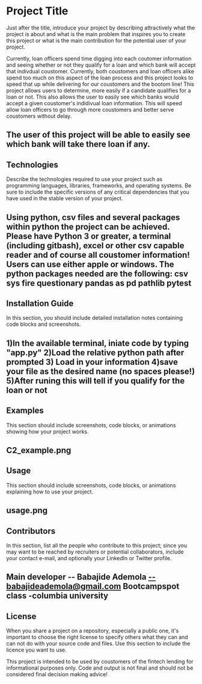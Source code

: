# Project Title

Just after the title, introduce your project by describing attractively what the project is about and what is the main problem that inspires you to create this project or what is the main contribution for the potential user of your project.

Currently, loan officers spend time digging into each coutomer information and seeing whether or not they qualify for a loan and which bank will accept that indivdual coustomer. Currently, both coustomers and loan officers alike spend too much on this aspect of the loan process and this project looks to speed that up while delivering for our coustomers and the bootom line! This project allows users to determine, more easily if a candidate qualifies for a loan or not. This also allows the user to easily see which banks would accept a given coustomer's indidivual loan information. This will speed allow loan officers to go through more coustomers and better serve coustomers without delay.

The user of this project will be able to easily see which bank will take there loan if any. 
---

## Technologies

Describe the technologies required to use your project such as programming languages, libraries, frameworks, and operating systems. Be sure to include the specific versions of any critical dependencies that you have used in the stable version of your project.

Using python, csv files and several packages within python the project can be achieved. Please have Python 3 or greater, a terminal (including gitbash), excel or other csv capable reader and of course all coustomer information! Users can use either apple or windows. The python packages needed are the following:
     csv
     sys
     fire
     questionary
     pandas as pd 
     pathlib 
     pytest
---

## Installation Guide

In this section, you should include detailed installation notes containing code blocks and screenshots.

1)In the available terminal, iniate code by typing "app.py"
2)Load the relative python path after prompted
3) Load in your information 
4)save your file as the desired name (no spaces please!)
5)After runing this will tell if you qualify for the loan or not
---

## Examples

This section should include screenshots, code blocks, or animations showing how your project works.

C2_example.png
---

## Usage

This section should include screenshots, code blocks, or animations explaining how to use your project.


usage.png
---

## Contributors

In this section, list all the people who contribute to this project; since you may want to be reached by recruiters or potential collaborators, include your contact e-mail, and optionally your LinkedIn or Twitter profile.

Main developer -- Babajide Ademola --babajideademola@gmail.com
Bootcampspot class -columbia university
---

## License

When you share a project on a repository, especially a public one, it's important to choose the right license to specify others what they can and can not do with your source code and files. Use this section to include the licence you want to use.

This project is intended to be used by coustomers of the fintech lending for informational purposes only. Code and output is not final and should not be considered final decision making advice!

